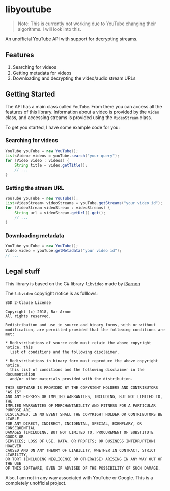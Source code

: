 # libyoutube
> Note: This is currently not working due to YouTube changing their algorithms. I will look into this.

An unofficial YouTube API with support for decrypting streams.

## Features
1. Searching for videos
2. Getting metadata for videos
3. Downloading and decrypting the video/audio stream URLs 

## Getting Started
The API has a main class called `YouTube`. From there you can access
all the features of this library. Information about a video is provided
by the `Video` class, and accessing streams is provided using the `VideoStream`
class.

To get you started, I have some example code for you:

### Searching for videos
```java
YouTube youTube = new YouTube();
List<Video> videos = youTube.search("your query");
for (Video video : videos) {
    String title = video.getTitle();
    // ...
}
```

### Getting the stream URL
```java
YouTube youTube = new YouTube();
List<VideoStream> videoStreams = youTube.getStreams("your video id");
for (VideoStream videoStream : videoStreams) {
    String url = videoStream.getUrl().get();
    // ...
}
```

### Downloading metadata
```java
YouTube youTube = new YouTube();
Video video = youTube.getMetadata("your video id");
// ...
```

## Legal stuff
This library is based on the C# library `libvideo` made by [i3arnon](https://github.com/i3arnon)

The `libvideo` copyright notice is as folllows:
```
BSD 2-Clause License

Copyright (c) 2018, Bar Arnon
All rights reserved.

Redistribution and use in source and binary forms, with or without
modification, are permitted provided that the following conditions are met:

* Redistributions of source code must retain the above copyright notice, this
  list of conditions and the following disclaimer.

* Redistributions in binary form must reproduce the above copyright notice,
  this list of conditions and the following disclaimer in the documentation
  and/or other materials provided with the distribution.

THIS SOFTWARE IS PROVIDED BY THE COPYRIGHT HOLDERS AND CONTRIBUTORS "AS IS"
AND ANY EXPRESS OR IMPLIED WARRANTIES, INCLUDING, BUT NOT LIMITED TO, THE
IMPLIED WARRANTIES OF MERCHANTABILITY AND FITNESS FOR A PARTICULAR PURPOSE ARE
DISCLAIMED. IN NO EVENT SHALL THE COPYRIGHT HOLDER OR CONTRIBUTORS BE LIABLE
FOR ANY DIRECT, INDIRECT, INCIDENTAL, SPECIAL, EXEMPLARY, OR CONSEQUENTIAL
DAMAGES (INCLUDING, BUT NOT LIMITED TO, PROCUREMENT OF SUBSTITUTE GOODS OR
SERVICES; LOSS OF USE, DATA, OR PROFITS; OR BUSINESS INTERRUPTION) HOWEVER
CAUSED AND ON ANY THEORY OF LIABILITY, WHETHER IN CONTRACT, STRICT LIABILITY,
OR TORT (INCLUDING NEGLIGENCE OR OTHERWISE) ARISING IN ANY WAY OUT OF THE USE
OF THIS SOFTWARE, EVEN IF ADVISED OF THE POSSIBILITY OF SUCH DAMAGE.
```

Also, I am not in any way associated with YouTube or Google. This is a completely unofficial project.
